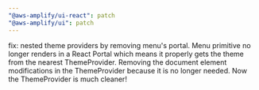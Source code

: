```yaml
---
"@aws-amplify/ui-react": patch
"@aws-amplify/ui": patch
---
```


fix: nested theme providers by removing menu's portal. 
Menu primitive no longer renders in a React Portal which means it properly gets the theme from the nearest ThemeProvider.
Removing the document element modifications in the ThemeProvider because it is no longer needed. Now the ThemeProvider is much cleaner!
